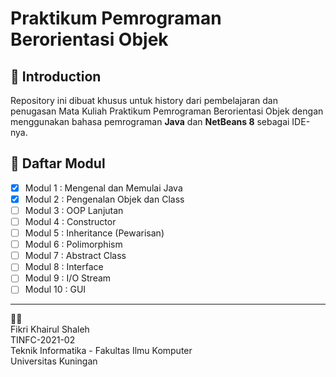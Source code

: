 # Praktikum Pemrograman Berorientasi Objek

## 👋 Introduction

Repository ini dibuat khusus untuk history dari pembelajaran dan penugasan Mata Kuliah Praktikum Pemrograman Berorientasi Objek dengan menggunakan bahasa pemrograman **Java** dan **NetBeans 8** sebagai IDE-nya.

## :book: Daftar Modul

- [x] Modul 1 : Mengenal dan Memulai Java
- [x] Modul 2 : Pengenalan Objek dan Class
- [ ] Modul 3 : OOP Lanjutan
- [ ] Modul 4 : Constructor
- [ ] Modul 5 : Inheritance (Pewarisan)
- [ ] Modul 6 : Polimorphism
- [ ] Modul 7 : Abstract Class
- [ ] Modul 8 : Interface
- [ ] Modul 9 : I/O Stream
- [ ] Modul 10 : GUI

---

👨‍🎓\
Fikri Khairul Shaleh\
TINFC-2021-02\
Teknik Informatika - Fakultas Ilmu Komputer\
Universitas Kuningan
